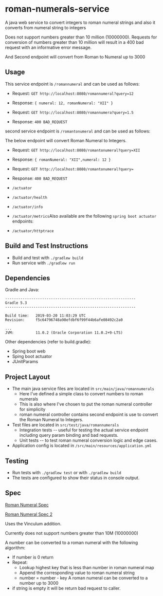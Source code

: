 # roman-numerals-service

A java web service to convert integers to roman numeral strings and also it converts from numeral string to integers

Does not support numbers greater than 10 million (10000000). Requests for conversion of numbers greater than 10 million will result in a 400 bad request with an informative error message.

And Second endpoint will convert from Roman to Numeral up to 3000

## Usage 

This service endpoint is `/romannumeral` and can be used as follows:

* Request: `GET http://localhost:8080/romannumeral?query=12` 
* Response: `{ numeral: 12, romanNumeral: "XII" }`

* Request: `GET http://localhost:8080/romannumera?query=1.5`
* Response: `400 BAD_REQUEST`

second service endpoint is `/romantonumeral` and can be used as follows:

The below endpoint will convert Roman Numeral to Integers. 

* Request: `GET http://localhost:8080/romantonumeral?query=XII` 
* Response: `{ romanNumeral: "XII",numeral: 12 }`

* Request: `GET http://localhost:8080/romantonumeral?query=`
* Response: `400 BAD_REQUEST`

* `/actuator`
* `/actuator/health`
* `/actuator/info`
* `/actuator/metrics`Also available are the following `spring boot actuator` endpoints:

* `/actuator/httptrace`

## Build and Test Instructions

* Build and test with `./gradlew build`
* Run service with `./gradlew run`

## Dependencies

Gradle and Java:
```
------------------------------------------------------------
Gradle 5.3
------------------------------------------------------------

Build time:   2019-03-20 11:03:29 UTC
Revision:     f5c64796748a98efdbf6f99f44b6afe08492c2a0

...
JVM:          11.0.2 (Oracle Corporation 11.0.2+9-LTS)
```

Other dependencies (refer to build.gradle):
* Spring boot web
* Sping boot actuator 
* JUnitParams

## Project Layout

* The main java service files are located in `src/main/java/romannumerals`
    * Here I've defined a simple class to convert numbers to roman numerals
    * This is also where I've chosen to put the roman numeral controller for simplicity
	* roman numeral controller contains second endpoint is use to convert the Roman Numeral to Integers.
* Test files are located in `src/test/java/romannumerals`
    * Integration tests -- useful for testing the actual service endpoint including query param binding and bad requests.
    * Unit tests -- to test roman numeral conversion logic and edge cases.
* Application config is located in `/src/main/resources/application.yml`

## Testing
* Run tests with `./gradlew test` or with `./gradlew build`
* The tests are configured to show their status in console output.

## Spec
[Roman Numeral Spec](http://mathworld.wolfram.com/RomanNumerals.html)

[Roman Numeral Spec 2](https://www.mytecbits.com/tools/mathematics/roman-numerals-converter)

Uses the Vinculum addition.

Currently does not support numbers greater than 10M (10000000)

A number can be converted to a roman numeral with the following algorithm:
* If number is 0 return
* Repeat:
    * Lookup highest key that is less than number in roman numeral map
    * Append the corresponding value to roman numeral string
    * number = number - key
A roman numeral can be converted to a number up to 3000
* if string is empty it will be return bad request to caller.	
